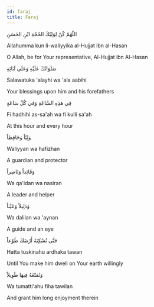 ```yaml
---
id: faraj
title: Faraj
---
```


<div className="center-text">
  <p>اللّهُمّ كُنْ لِوَلِيّكَ الحُجّةِ ابْنِ الحَسَنِ</p>
  <p>Allahumma kun li-waliyyika al-Hujjat ibn al-Hasan</p>
  <p>O Allah, be for Your representative, Al-Hujjat ibn Al-Hasan</p>

  <p>صَلَوَاتُكَ عَلَيْهِ وَعَلَى آبَائِهِ</p>
  <p>Salawatuka 'alayhi wa 'ala aabihi</p>
  <p>Your blessings upon him and his forefathers</p>

  <p>فِي هذِهِ السَّاعَةِ وَفي كُلّ سَاعَةٍ</p>
  <p>Fi hadhihi as-sa'ah wa fi kulli sa'ah</p>
  <p>At this hour and every hour</p>

  <p>وَلِيّاً وَحَافِظاً</p>
  <p>Waliyyan wa hafizhan</p>
  <p>A guardian and protector</p>

  <p>وَقَائِداً وَنَاصِراً</p>
  <p>Wa qa'idan wa nasiran</p>
  <p>A leader and helper</p>

  <p>وَدَلِيلاً وَعَيْناً</p>
  <p>Wa dalilan wa 'aynan</p>
  <p>A guide and an eye</p>

  <p>حَتَّى تُسْكِنَهُ أَرْضَكَ طَوْعاً</p>
  <p>Hatta tuskinahu ardhaka tawan</p>
  <p>Until You make him dwell on Your earth willingly</p>

  <p>وَتُمَتّعَهُ فِيهَا طَوِيلاً</p>
  <p>Wa tumatti'ahu fiha tawilan</p>
  <p>And grant him long enjoyment therein</p>
</div>
